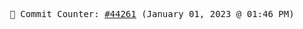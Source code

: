 <p align="center">
    <samp>
        📮 Commit Counter: <a href="https://github.com/Javascript-void0/Javascript-void0/commits/main">#44261</a> (January 01, 2023 @ 01:46 PM)
    </samp>
</p>